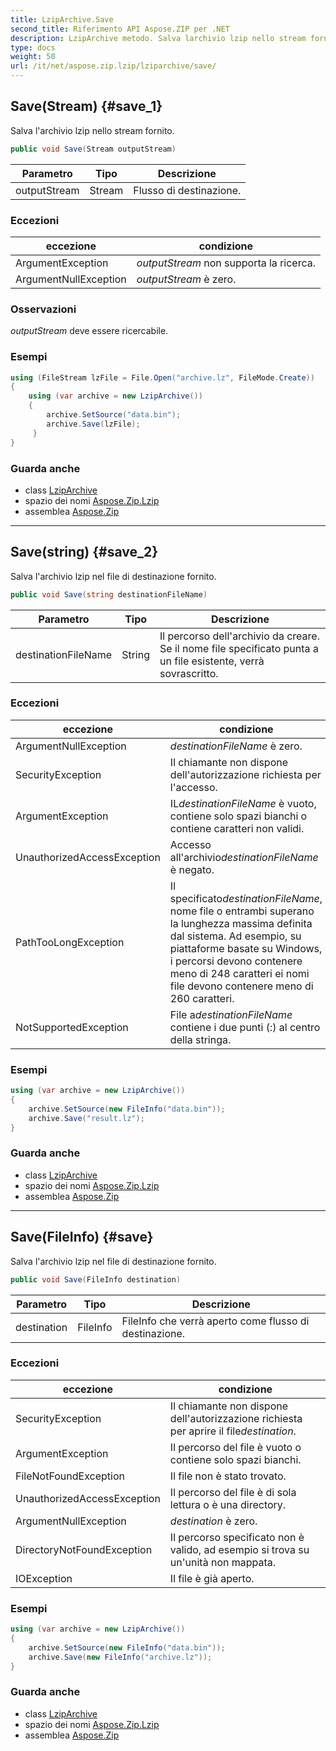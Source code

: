 ```yaml
---
title: LzipArchive.Save
second_title: Riferimento API Aspose.ZIP per .NET
description: LzipArchive metodo. Salva larchivio lzip nello stream fornito.
type: docs
weight: 50
url: /it/net/aspose.zip.lzip/lziparchive/save/
---
```

## Save(Stream) {#save_1}

Salva l'archivio lzip nello stream fornito.

```csharp
public void Save(Stream outputStream)
```

| Parametro | Tipo | Descrizione |
| --- | --- | --- |
| outputStream | Stream | Flusso di destinazione. |

### Eccezioni

| eccezione | condizione |
| --- | --- |
| ArgumentException | *outputStream* non supporta la ricerca. |
| ArgumentNullException | *outputStream* è zero. |

### Osservazioni

*outputStream* deve essere ricercabile.

### Esempi

```csharp
using (FileStream lzFile = File.Open("archive.lz", FileMode.Create))
{
    using (var archive = new LzipArchive())
    {
        archive.SetSource("data.bin");
        archive.Save(lzFile);
     }
}
```

### Guarda anche

* class [LzipArchive](../)
* spazio dei nomi [Aspose.Zip.Lzip](../../lziparchive/)
* assemblea [Aspose.Zip](../../../)

---

## Save(string) {#save_2}

Salva l'archivio lzip nel file di destinazione fornito.

```csharp
public void Save(string destinationFileName)
```

| Parametro | Tipo | Descrizione |
| --- | --- | --- |
| destinationFileName | String | Il percorso dell'archivio da creare. Se il nome file specificato punta a un file esistente, verrà sovrascritto. |

### Eccezioni

| eccezione | condizione |
| --- | --- |
| ArgumentNullException | *destinationFileName* è zero. |
| SecurityException | Il chiamante non dispone dell'autorizzazione richiesta per l'accesso. |
| ArgumentException | IL*destinationFileName* è vuoto, contiene solo spazi bianchi o contiene caratteri non validi. |
| UnauthorizedAccessException | Accesso all'archivio*destinationFileName* è negato. |
| PathTooLongException | Il specificato*destinationFileName*, nome file o entrambi superano la lunghezza massima definita dal sistema. Ad esempio, su piattaforme basate su Windows, i percorsi devono contenere meno di 248 caratteri ei nomi file devono contenere meno di 260 caratteri. |
| NotSupportedException | File a*destinationFileName* contiene i due punti (:) al centro della stringa. |

### Esempi

```csharp
using (var archive = new LzipArchive()) 
{
    archive.SetSource(new FileInfo("data.bin"));
    archive.Save("result.lz");
}
```

### Guarda anche

* class [LzipArchive](../)
* spazio dei nomi [Aspose.Zip.Lzip](../../lziparchive/)
* assemblea [Aspose.Zip](../../../)

---

## Save(FileInfo) {#save}

Salva l'archivio lzip nel file di destinazione fornito.

```csharp
public void Save(FileInfo destination)
```

| Parametro | Tipo | Descrizione |
| --- | --- | --- |
| destination | FileInfo | FileInfo che verrà aperto come flusso di destinazione. |

### Eccezioni

| eccezione | condizione |
| --- | --- |
| SecurityException | Il chiamante non dispone dell'autorizzazione richiesta per aprire il file*destination*. |
| ArgumentException | Il percorso del file è vuoto o contiene solo spazi bianchi. |
| FileNotFoundException | Il file non è stato trovato. |
| UnauthorizedAccessException | Il percorso del file è di sola lettura o è una directory. |
| ArgumentNullException | *destination* è zero. |
| DirectoryNotFoundException | Il percorso specificato non è valido, ad esempio si trova su un'unità non mappata. |
| IOException | Il file è già aperto. |

### Esempi

```csharp
using (var archive = new LzipArchive()) 
{
    archive.SetSource(new FileInfo("data.bin"));
    archive.Save(new FileInfo("archive.lz"));
}
```

### Guarda anche

* class [LzipArchive](../)
* spazio dei nomi [Aspose.Zip.Lzip](../../lziparchive/)
* assemblea [Aspose.Zip](../../../)



